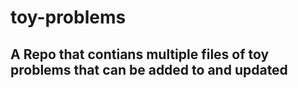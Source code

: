 # toy-problems

## A Repo that contians multiple files of toy problems that can be added to and updated
